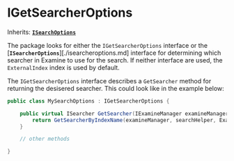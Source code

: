 # IGetSearcherOptions

Inherits: [**`ISearchOptions`**](./isearchoptions.md)

The package looks for either the `IGetSearcherOptions` interface or the [**`ISearcherOptions`**][./isearcheroptions.md] interface for determining which searcher in Examine to use for the search. If neither interface are used, the `ExternalIndex` index is used by default.

The `IGetSearcherOptions` interface describes a `GetSearcher` method for returning the desisered searcher. This could look like in the example below:

```csharp
public class MySearchOptions : IGetSearcherOptions {

    public virtual ISearcher GetSearcher(IExamineManager examineManager, ISearchHelper searchHelper) {
        return GetSearcherByIndexName(examineManager, searchHelper, ExamineIndexes.ExternalIndexName);
    }

    // other methods

}
```